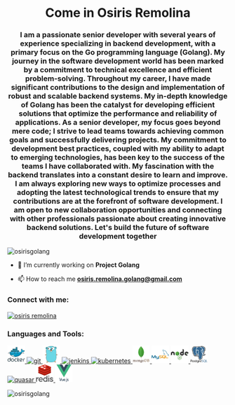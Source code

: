 <h1 align="center">Come in Osiris Remolina</h1>
<h3 align="center">I am a passionate senior developer with several years of experience specializing in backend development, with a primary focus on the Go programming language (Golang). My journey in the software development world has been marked by a commitment to technical excellence and efficient problem-solving. Throughout my career, I have made significant contributions to the design and implementation of robust and scalable backend systems. My in-depth knowledge of Golang has been the catalyst for developing efficient solutions that optimize the performance and reliability of applications. As a senior developer, my focus goes beyond mere code; I strive to lead teams towards achieving common goals and successfully delivering projects. My commitment to development best practices, coupled with my ability to adapt to emerging technologies, has been key to the success of the teams I have collaborated with. My fascination with the backend translates into a constant desire to learn and improve. I am always exploring new ways to optimize processes and adopting the latest technological trends to ensure that my contributions are at the forefront of software development. I am open to new collaboration opportunities and connecting with other professionals passionate about creating innovative backend solutions. Let's build the future of software development together</h3>

<p align="left"> <img src="https://komarev.com/ghpvc/?username=osirisgolang&label=Profile%20views&color=0e75b6&style=flat" alt="osirisgolang" /> </p>

- 🔭 I’m currently working on **Project Golang**

- 📫 How to reach me **osiris.remolina.golang@gmail.com**

<h3 align="left">Connect with me:</h3>
<p align="left">
<a href="https://linkedin.com/in/osiris remolina" target="blank"><img align="center" src="https://raw.githubusercontent.com/rahuldkjain/github-profile-readme-generator/master/src/images/icons/Social/linked-in-alt.svg" alt="osiris remolina" height="30" width="40" /></a>
</p>

<h3 align="left">Languages and Tools:</h3>
<p align="left"> <a href="https://www.docker.com/" target="_blank" rel="noreferrer"> <img src="https://raw.githubusercontent.com/devicons/devicon/master/icons/docker/docker-original-wordmark.svg" alt="docker" width="40" height="40"/> </a> <a href="https://git-scm.com/" target="_blank" rel="noreferrer"> <img src="https://www.vectorlogo.zone/logos/git-scm/git-scm-icon.svg" alt="git" width="40" height="40"/> </a> <a href="https://golang.org" target="_blank" rel="noreferrer"> <img src="https://raw.githubusercontent.com/devicons/devicon/master/icons/go/go-original.svg" alt="go" width="40" height="40"/> </a> <a href="https://www.jenkins.io" target="_blank" rel="noreferrer"> <img src="https://www.vectorlogo.zone/logos/jenkins/jenkins-icon.svg" alt="jenkins" width="40" height="40"/> </a> <a href="https://kubernetes.io" target="_blank" rel="noreferrer"> <img src="https://www.vectorlogo.zone/logos/kubernetes/kubernetes-icon.svg" alt="kubernetes" width="40" height="40"/> </a> <a href="https://www.mongodb.com/" target="_blank" rel="noreferrer"> <img src="https://raw.githubusercontent.com/devicons/devicon/master/icons/mongodb/mongodb-original-wordmark.svg" alt="mongodb" width="40" height="40"/> </a> <a href="https://www.mysql.com/" target="_blank" rel="noreferrer"> <img src="https://raw.githubusercontent.com/devicons/devicon/master/icons/mysql/mysql-original-wordmark.svg" alt="mysql" width="40" height="40"/> </a> <a href="https://nodejs.org" target="_blank" rel="noreferrer"> <img src="https://raw.githubusercontent.com/devicons/devicon/master/icons/nodejs/nodejs-original-wordmark.svg" alt="nodejs" width="40" height="40"/> </a> <a href="https://www.postgresql.org" target="_blank" rel="noreferrer"> <img src="https://raw.githubusercontent.com/devicons/devicon/master/icons/postgresql/postgresql-original-wordmark.svg" alt="postgresql" width="40" height="40"/> </a> <a href="https://quasar.dev/" target="_blank" rel="noreferrer"> <img src="https://cdn.quasar.dev/logo/svg/quasar-logo.svg" alt="quasar" width="40" height="40"/> </a> <a href="https://redis.io" target="_blank" rel="noreferrer"> <img src="https://raw.githubusercontent.com/devicons/devicon/master/icons/redis/redis-original-wordmark.svg" alt="redis" width="40" height="40"/> </a> <a href="https://vuejs.org/" target="_blank" rel="noreferrer"> <img src="https://raw.githubusercontent.com/devicons/devicon/master/icons/vuejs/vuejs-original-wordmark.svg" alt="vuejs" width="40" height="40"/> </a> </p>

<p><img align="center" src="https://github-readme-stats.vercel.app/api/top-langs?username=osirisgolang&show_icons=true&locale=en&layout=compact" alt="osirisgolang" /></p>

